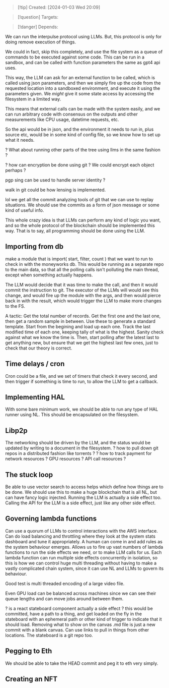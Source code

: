 
>[!tip] Created: [2024-01-03 Wed 20:09]

>[!question] Targets: 

>[!danger] Depends: 

We can run the interpulse protocol using LLMs.  But, this protocol is only for doing remove execution of things.

We could in fact, skip this completely, and use the file system as a queue of commands to be executed against some code.  This can be run in a sandbox, and can be called with function parameters the same as gpt4 api uses.

This way, the LLM can ask for an external function to be called, which is called using json parameters, and then we simply fire up the code from the requested location into a sandboxed environment, and execute it using the parameters given.  We *might* give it some state access by accessing the filesystem in a limited way.

This means that external calls can be made with the system easily, and we can run arbitrary code with consensus on the outputs and other measurements like CPU usage, datetime requests, etc.

So the api would be in json, and the environment it needs to run in, plus source etc, would be in some kind of config file, so we know how to set up what it needs.

? What about running other parts of the tree using llms in the same fashion ?

? how can encryption be done using git ?  We could encrypt each object perhaps ?

pgp sing can be used to handle server identity ?

walk in git could be how lensing is implemented.

lol we get all the commit analyzing tools of git that we can use to replay situations.
We should use the commits as a form of json message or some kind of useful info.

This whole crazy idea is that LLMs can perform any kind of logic you want, and so the whole protocol of the blockchain should be implemented this way.  That is to say, all programming should be done using the LLM.
## Importing from db
make a module that is import( start, filter, count ) that we want to run to check in with the moneyworks db.
This would be running as a separate repo to the main data, so that all the polling calls isn't polluting the main thread, except when something actually happens.

The LLM would decide that it was time to make the call, and then it would commit the instruction to git.
The executor of the LLMs will would see this change, and would fire up the module with the args, and then would pierce back in with the result, which would trigger the LLM to make more changes to the FS.

A tactic:
Get the total number of records.
Get the first one and the last one, then get a random sample in between.
Use these to generate a standard template.
Start from the begining and load up each one.
Track the last modified time of each one, keeping tally of what is the highest.
Sanity check against what we know the time is.
Then, start polling after the latest last to get anything new, but ensure that we get the highest last few ones, just to check that our theory is correct.

## Time delays / cron
Cron could be a file, and we set of timers that check it every second, and then trigger if something is time to run, to allow the LLM to get a callback.

## Implementing HAL
With some bare minimum work, we should be able to run any type of HAL runner using NL.  This should be encapsulated on the filesystem.

## Libp2p
The networking should be driven by the LLM, and the status would be updated by writing to a document in the filesystem.
? how to pull down git repos in a distributed fashion like torrents ?
? how to track payment for network resources ? GPU resources ? API call resources ?

## The stuck loop
Be able to use vector search to access helps which define how things are to be done.
We should use this to make a huge blockchain that is all NL, but can have fancy logic injected.
Running the LLM is actually a side effect too.
Calling the API for the LLM is a side effect, just like any other side effect.

## Governing lambda functions
Can use a quorum of LLMs to control interactions with the AWS interface.
Can do load balancing and throttling where they look at the system stats dashboard and tune it appropriately.  A human can come in and add rules as the system behaviour emerges.
Allows us to fire up vast numbers of lambda functions to run the side effects we need, or to make LLM calls for us.
Each lambda function can run multiple side effects concurrently in isolation, so this is how we can control huge multi threading without having to make a vastly complicated chain system, since it can use NL and LLMs to govern its behaviour.

Good test is multi threaded encoding of a large video file.

Even GPU load can be balanced across machines since we can see their queue lengths and can move jobs around between them.

? is a react stateboard component actually a side effect ?
this would be committed, have a path to a thing, and get loaded on the fly in the stateboard with an ephemeral path or other kind of trigger to indicate that it should load.
Removing what to show on the canvas .md file is just a new commit with a blank canvas.
Can use links to pull in things from other locations.
The stateboard is a git repo too.

## Pegging to Eth
We should be able to take the HEAD commit and peg it to eth very simply.

## Creating an NFT
